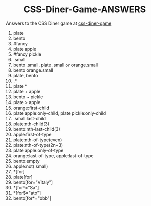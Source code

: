 # <div align="center"> CSS-Diner-Game-ANSWERS

Answers to the CSS Diner game at [css-diner-game](https://flukeout.github.io/)

1. plate
2. bento
3. #fancy
4. plate apple
5. #fancy pickle
6. .small
7. bento .small, plate .small ````or```` orange.small
8. bento orange.small
9. plate, bento
10. .*
11. plate *
12. plate + apple
13. bento ~ pickle
14. plate > apple 
15. orange:first-child 
16. plate apple:only-child, plate pickle:only-child
17. .small:last-child
18. plate:nth-child(3)
19. bento:nth-last-child(3) 
20. apple:first-of-type
21. plate:nth-of-type(even)
22. plate:nth-of-type(2n+3)
23. plate apple:only-of-type 
24. orange:last-of-type, apple:last-of-type
25. bento:empty
26. apple:not(.small)
27. *[for]
28. plate[for]
29. bento[for="Vitaly"]
30. *[for^="Sa"]
31. *[for$="ato"]
32. bento[for*="obb"]